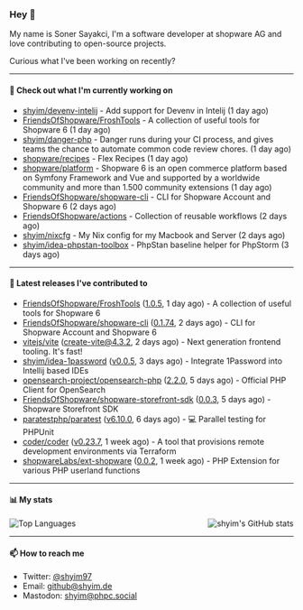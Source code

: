 ### Hey 👋

My name is Soner Sayakci, I'm a software developer at shopware AG and love contributing to open-source projects.

Curious what I've been working on recently?

---

#### 👷 Check out what I'm currently working on

- [shyim/devenv-intelij](https://github.com/shyim/devenv-intelij) - Add support for Devenv in Intelij (1 day ago)
- [FriendsOfShopware/FroshTools](https://github.com/FriendsOfShopware/FroshTools) - A collection of useful tools for Shopware 6 (1 day ago)
- [shyim/danger-php](https://github.com/shyim/danger-php) - Danger runs during your CI process, and gives teams the chance to automate common code review chores. (1 day ago)
- [shopware/recipes](https://github.com/shopware/recipes) - Flex Recipes (1 day ago)
- [shopware/platform](https://github.com/shopware/platform) - Shopware 6 is an open commerce platform based on Symfony Framework and Vue and supported by a worldwide community and more than 1.500 community extensions (1 day ago)
- [FriendsOfShopware/shopware-cli](https://github.com/FriendsOfShopware/shopware-cli) - CLI for Shopware Account and Shopware 6 (2 days ago)
- [FriendsOfShopware/actions](https://github.com/FriendsOfShopware/actions) - Collection of reusable workflows (2 days ago)
- [shyim/nixcfg](https://github.com/shyim/nixcfg) - My Nix config for my Macbook and Server (2 days ago)
- [shyim/idea-phpstan-toolbox](https://github.com/shyim/idea-phpstan-toolbox) - PhpStan baseline helper for PhpStorm (3 days ago)

---

#### 🔭 Latest releases I've contributed to

- [FriendsOfShopware/FroshTools](https://github.com/FriendsOfShopware/FroshTools) ([1.0.5](https://github.com/FriendsOfShopware/FroshTools/releases/tag/1.0.5), 1 day ago) - A collection of useful tools for Shopware 6
- [FriendsOfShopware/shopware-cli](https://github.com/FriendsOfShopware/shopware-cli) ([0.1.74](https://github.com/FriendsOfShopware/shopware-cli/releases/tag/0.1.74), 2 days ago) - CLI for Shopware Account and Shopware 6
- [vitejs/vite](https://github.com/vitejs/vite) ([create-vite@4.3.2](https://github.com/vitejs/vite/releases/tag/create-vite%404.3.2), 2 days ago) - Next generation frontend tooling. It&#39;s fast!
- [shyim/idea-1password](https://github.com/shyim/idea-1password) ([v0.0.5](https://github.com/shyim/idea-1password/releases/tag/v0.0.5), 3 days ago) - Integrate 1Password into Intellij based IDEs
- [opensearch-project/opensearch-php](https://github.com/opensearch-project/opensearch-php) ([2.2.0](https://github.com/opensearch-project/opensearch-php/releases/tag/2.2.0), 5 days ago) - Official PHP Client for OpenSearch
- [FriendsOfShopware/shopware-storefront-sdk](https://github.com/FriendsOfShopware/shopware-storefront-sdk) ([0.0.3](https://github.com/FriendsOfShopware/shopware-storefront-sdk/releases/tag/0.0.3), 5 days ago) - Shopware Storefront SDK
- [paratestphp/paratest](https://github.com/paratestphp/paratest) ([v6.10.0](https://github.com/paratestphp/paratest/releases/tag/v6.10.0), 6 days ago) - :computer: Parallel testing for PHPUnit
- [coder/coder](https://github.com/coder/coder) ([v0.23.7](https://github.com/coder/coder/releases/tag/v0.23.7), 1 week ago) - A tool that provisions remote development environments via Terraform
- [shopwareLabs/ext-shopware](https://github.com/shopwareLabs/ext-shopware) ([0.0.2](https://github.com/shopwareLabs/ext-shopware/releases/tag/0.0.2), 1 week ago) - PHP Extension for various PHP userland functions

---

#### 📊 My stats

<img align="right" alt="shyim's GitHub stats" src="https://github-readme-stats.vercel.app/api?username=shyim&count_private=1&show_icons=true&" />

![Top Languages](https://github-readme-stats.vercel.app/api/top-langs/?username=shyim)

---

#### 📫 How to reach me

- Twitter: [@shyim97](https://twitter.com/shyim97)
- Email: [github@shyim.de](mailto://github@shyim.de)
- Mastodon: <a rel="me" href="https://phpc.social/@shyim">shyim@phpc.social</a>
